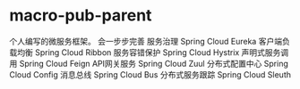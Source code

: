 # macro-pub-parent
个人编写的微服务框架。
会一步步完善 
服务治理 Spring Cloud Eureka
客户端负载均衡 Spring Cloud Ribbon
服务容错保护 Spring Cloud Hystrix
声明式服务调用 Spring Cloud Feign
API网关服务 Spring Cloud Zuul
分布式配置中心 Spring Cloud Config
消息总线 Spring Cloud Bus
分布式服务跟踪 Spring Cloud Sleuth
